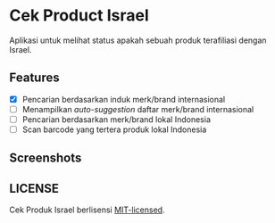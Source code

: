 # Cek Product Israel

Aplikasi untuk melihat status apakah sebuah produk terafiliasi dengan Israel.

## Features

- [x] Pencarian berdasarkan induk merk/brand internasional
- [ ] Menampilkan *auto-suggestion* daftar merk/brand internasional
- [ ] Pencarian berdasarkan merk/brand lokal Indonesia
- [ ] Scan barcode yang tertera produk lokal Indonesia

## Screenshots


## LICENSE
Cek Produk Israel berlisensi [MIT-licensed](https://github.com/cunkz/cekprodukisrael/blob/main/LICENSE).